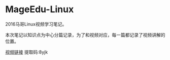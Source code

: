 # MageEdu-Linux
2016马哥Linux视频学习笔记。

本次笔记以知识点为中心分篇记录，为了和视频对应，每一篇都记录了视频讲解的位置。

[视频链接](https://pan.baidu.com/s/1o8vEwPG) 提取码:8yjk 